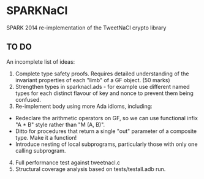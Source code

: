 # SPARKNaCl
SPARK 2014 re-implementation of the TweetNaCl crypto library

## TO DO

An incomplete list of ideas:

1. Complete type safety proofs. Requires detailed understanding of the invariant properties of each "limb" of a GF object. (50 marks)
2. Strengthen types in sparknacl.ads - for example use different named types for each distinct flavour of key and nonce to prevent them being confused.
3. Re-implement body using more Ada idioms, including:
  - Redeclare the arithmetic operators on GF, so we can use functional infix "A * B" style rather than "M (A, B)".
  - Ditto for procedures that return a single "out" parameter of a composite type. Make it a function!
  - Introduce nesting of local subprograms, particularly those with only one calling subprogram.
4. Full performance test against tweetnacl.c
5. Structural coverage analysis based on tests/testall.adb run.

